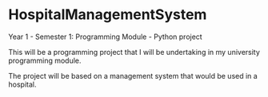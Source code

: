 # HospitalManagementSystem
Year 1 - Semester 1: Programming Module - Python project

This will be a programming project that I will be undertaking in my university programming module.

The project will be based on a management system that would be used in a hospital.

